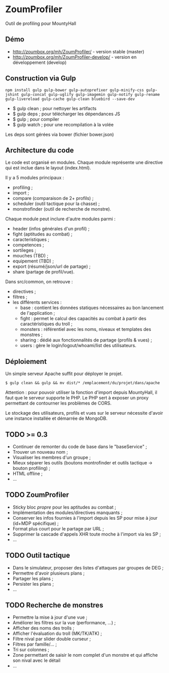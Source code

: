 ZoumProfiler
============

Outil de profiling pour MountyHall


Démo
----

- http://zoumbox.org/mh/ZoumProfiler/ - version stable (master)
- http://zoumbox.org/mh/ZoumProfiler-develop/ - version en développement (develop)


Construction via Gulp
---------------------

    npm install gulp gulp-bower gulp-autoprefixer gulp-minify-css gulp-jshint gulp-concat gulp-uglify gulp-imagemin gulp-notify gulp-rename gulp-livereload gulp-cache gulp-clean bluebird --save-dev

- $ gulp clean ; pour nettoyer les artifacts
- $ gulp deps ; pour télécharger les dépendances JS
- $ gulp ; pour compiler
- $ gulp watch ; pour une recompilation à la volée

Les deps sont gérées via bower (fichier bower.json)


Architecture du code
--------------------

Le code est organisé en modules. Chaque module représente une directive qui est inclue dans le layout (index.html).

Il y a 5 modules principaux :

- profiling ;
- import ;
- compare (comparaison de 2+ profils) ;
- scheduler (outil tactique pour la chasse) ;
- monstrofinder (outil de recherche de monstre).


Chaque module peut inclure d'autre modules parmi :

- header (infos générales d'un profil) ;
- fight (aptitudes au combat) ;
- caracteristiques ;
- competences ;
- sortileges ;
- mouches (TBD) ;
- equipement (TBD) ;
- export (résumé/json/url de partage) ;
- share (partage de profil/vue).

Dans src/common, on retrouve :

- directives ;
- filtres ;
- les différents services :
  - base : contient les données statiques nécessaires au bon lancement de l'application ;
  - fight : permet le calcul des capacités au combat à partir des caractéristiques du troll ;
  - monsters : référentiel avec les noms, niveaux et templates des monstres ;
  - sharing : dédié aux fonctionnalités de partage (profils & vues) ;
  - users : gère le login/logout/whoami/list des utilisateurs.

Déploiement
-----------

Un simple serveur Apache suffit pour déployer le projet.

    $ gulp clean && gulp && mv dist/* /emplacement/du/projet/dans/apache

Attention : pour pouvoir utiliser la fonction d'import depuis MountyHall, il faut que le serveur supporte le PHP.
Le PHP sert à exposer un proxy permettant de contourner les problèmes de CORS.

Le stockage des utilisateurs, profils et vues sur le serveur nécessite d'avoir une instance installée et démarrée de MongoDB.


TODO >= 0.3
-----------

- Continuer de remonter du code de base dans le "baseService" ;
- Trouver un nouveau nom ;
- Visualiser les membres d'un groupe ;
- Mieux séparer les outils (boutons montrofinder et outils tactique -> bouton profiling) ;
- HTML offline ;
- ...

TODO ZoumProfiler
-----------------

- Sticky bloc *propre* pour les aptitudes au combat ;
- Implémentation des modules/directives manquants ;
- Conserver les infos fournies à l'import depuis les SP pour mise à jour (id+MDP spécifique) ;
- Format plus court pour le partage par URL ;
- Supprimer la cascade d'appels XHR toute moche à l'import via les SP ;
- ...

TODO Outil tactique
-------------------

- Dans le simulateur, proposer des listes d'attaques par groupes de DEG ;
- Permettre d'avoir plusieurs plans ;
- Partager les plans ;
- Persister les plans ;
- ...

TODO Recherche de monstres
--------------------------

- Permettre la mise à jour d'une vue ;
- Améliorer les filtres sur la vue (performance, ...) ;
- Afficher des noms des trolls ;
- Afficher l'évaluation du troll (MK/TK/ATK) ;
- Filtre nival par slider double curseur ;
- Filtres par famille/... ;
- Tri sur colonnes ;
- Zone permettant de saisir le nom complet d'un monstre et qui affiche son nival avec le détail
- ...
